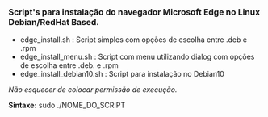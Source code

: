 ### Script's para instalação do navegador Microsoft Edge no Linux Debian/RedHat Based.

- edge_install.sh : Script simples com opções de escolha entre .deb e .rpm
- edge_install_menu.sh : Script com menu utilizando dialog com opções de escolha entre .deb. e .rpm
- edge_install_debian10.sh : Script para instalação no Debian10

*Não esquecer de colocar permissão de execução.*

  **Sintaxe:** sudo ./NOME_DO_SCRIPT
